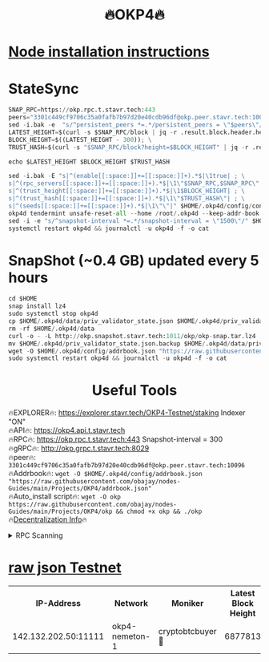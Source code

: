 <h1 align="center"> 🔥OKP4🔥</h1>


[Node installation instructions](https://github.com/obajay/nodes-Guides/tree/main/Projects/OKP4)
=

# StateSync
```python
SNAP_RPC=https://okp.rpc.t.stavr.tech:443
peers="3301c449cf9706c35a0fafb7b97d20e40cdb96df@okp.peer.stavr.tech:10096"
sed -i.bak -e  "s/^persistent_peers *=.*/persistent_peers = \"$peers\"/" ~/.okp4d/config/config.toml
LATEST_HEIGHT=$(curl -s $SNAP_RPC/block | jq -r .result.block.header.height); \
BLOCK_HEIGHT=$((LATEST_HEIGHT - 300)); \
TRUST_HASH=$(curl -s "$SNAP_RPC/block?height=$BLOCK_HEIGHT" | jq -r .result.block_id.hash)

echo $LATEST_HEIGHT $BLOCK_HEIGHT $TRUST_HASH

sed -i.bak -E "s|^(enable[[:space:]]+=[[:space:]]+).*$|\1true| ; \
s|^(rpc_servers[[:space:]]+=[[:space:]]+).*$|\1\"$SNAP_RPC,$SNAP_RPC\"| ; \
s|^(trust_height[[:space:]]+=[[:space:]]+).*$|\1$BLOCK_HEIGHT| ; \
s|^(trust_hash[[:space:]]+=[[:space:]]+).*$|\1\"$TRUST_HASH\"| ; \
s|^(seeds[[:space:]]+=[[:space:]]+).*$|\1\"\"|" $HOME/.okp4d/config/config.toml
okp4d tendermint unsafe-reset-all --home /root/.okp4d --keep-addr-book
sed -i -e "s/^snapshot-interval *=.*/snapshot-interval = \"1500\"/" $HOME/.okp4d/config/app.toml
systemctl restart okp4d && journalctl -u okp4d -f -o cat

```
# SnapShot (~0.4 GB) updated every 5 hours
```python
cd $HOME
snap install lz4
sudo systemctl stop okp4d
cp $HOME/.okp4d/data/priv_validator_state.json $HOME/.okp4d/priv_validator_state.json.backup
rm -rf $HOME/.okp4d/data
curl -o - -L http://okp.snapshot.stavr.tech:1011/okp/okp-snap.tar.lz4 | lz4 -c -d - | tar -x -C $HOME/.okp4d --strip-components 2
mv $HOME/.okp4d/priv_validator_state.json.backup $HOME/.okp4d/data/priv_validator_state.json
wget -O $HOME/.okp4d/config/addrbook.json "https://raw.githubusercontent.com/obajay/nodes-Guides/main/Projects/OKP4/addrbook.json"
sudo systemctl restart okp4d && journalctl -u okp4d -f -o cat
```
 <h1 align="center"> Useful Tools</h1>

🔥EXPLORER🔥:          https://explorer.stavr.tech/OKP4-Testnet/staking        Indexer "ON" \
🔥API🔥:                       https://okp4.api.t.stavr.tech \
🔥RPC🔥:                      https://okp.rpc.t.stavr.tech:443                  Snapshot-interval = 300 \
🔥gRPC🔥:                    http://okp.grpc.t.stavr.tech:8029 \
🔥peer🔥:                     `3301c449cf9706c35a0fafb7b97d20e40cdb96df@okp.peer.stavr.tech:10096` \
🔥Addrbook🔥:    ```wget -O $HOME/.okp4d/config/addrbook.json "https://raw.githubusercontent.com/obajay/nodes-Guides/main/Projects/OKP4/addrbook.json"``` \
🔥Auto_install script🔥: ```wget -O okp https://raw.githubusercontent.com/obajay/nodes-Guides/main/Projects/OKP4/okp && chmod +x okp && ./okp``` \
🔥[Decentralization Info](https://github.com/obajay/StateSync-snapshots/tree/main/Projects/OKP4/Decentralization)🔥

<details>
<summary>RPC Scanning</summary>

<h2 align="center"> We scan nodes in real time every 4 hours. And we provide the final result of RPC endpoints.
We cannot influence the operation of these nodes in any way. </h2>


```python
If Voting Power is higher than 0 --> then the Node is a validator of the network and may be subject to attack and be a potential threat to the chain.
```
```python
We marked such validators with a red symbol
```

</details>

[raw json Testnet](https://rpc-check.okpt.stavr.tech/okpt/rpc-okpt-result.json)
=




<table><tr><th>IP-Address</th><th>Network</th><th>Moniker</th><th>Latest Block Height</th><th>Earliest Block Height</th><th>Catching Up</th><th>Tx Index</th><th>Voting Power</th><th>Scan Time</th></tr><tr><td>142.132.202.50:11111</td><td>okp4-nemeton-1</td><td>cryptobtcbuyer 🔴</td><td>6877813</td><td>6777813</td><td>False</td><td>off</td><td>134928</td><td>2024-03-09T21:32:00.389170847UTC</td></tr></table>
